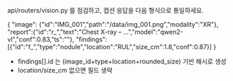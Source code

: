 api/routers/vision.py 를 점검하고, 캡션 응답을 다음 형식으로 통일하세요.

{
  "image": {"id":"IMG_001","path":"/data/img_001.png","modality":"XR"},
  "report":{"id":"r_<uuid>","text":"Chest X-ray – ...","model":"qwen2-vl","conf":0.83,"ts":"<iso8601>"},
  "findings":[{"id":"f_<uuid>","type":"nodule","location":"RUL","size_cm":1.8,"conf":0.87}]
}

- findings[].id 는 (image_id+type+location+rounded_size) 기반 해시로 생성
- location/size_cm 없으면 필드 생략
